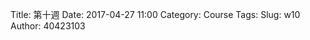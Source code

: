 Title: 第十週
Date: 2017-04-27 11:00
Category: Course
Tags: 
Slug: w10
Author: 40423103



<!-- PELICAN_END_SUMMARY -->

<!-- 導入 Brython 標準程式庫 -->
 
<script type="./../data/Brython-3.3.1/brython.js" ></script>
<script src="./../data/Brython-3.3.1/brython_stdlib.js"></script>
 
<!-- 啟動 Brython -->
 
<script>
window.onload=function(){
brython(1);
}
</script>

 
 <!-- 以下實際利用  Brython 畫四連桿 trace point 路徑-->
 <canvas id="w10" width="600" height="400"></canvas>
  
<script type="text/python3">
from browser import document as doc
from browser import html
import math
# 準備繪圖畫布
canvas = doc["w10"]
degree = math.pi/180
a = imput("give me a")
add <=str(math.cos(60*degree)) 






